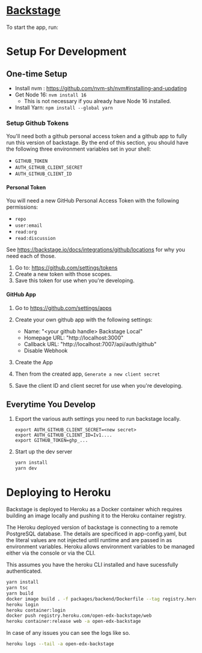 # [Backstage](https://backstage.io)

To start the app, run:

# Setup For Development

## One-time Setup
- Install nvm : https://github.com/nvm-sh/nvm#installing-and-updating
- Get Node 16: `nvm install 16`
    - This is not necessary if you already have Node 16 installed.
- Install Yarn: `npm install --global yarn`

### Setup Github Tokens

You'll need both a github personal access token and a github app to fully run
this version of backstage.  By the end of this section, you should have the following
three environment variables set in your shell:

- `GITHUB_TOKEN`
- `AUTH_GITHUB_CLIENT_SECRET`
- `AUTH_GITHUB_CLIENT_ID`

#### Personal Token

You will need a new GitHub Personal Access Token with the following permissions:
- `repo`
- `user:email`
- `read:org`
- `read:discussion`

See https://backstage.io/docs/integrations/github/locations for why you need each of those.

1. Go to: https://github.com/settings/tokens
2. Create a new token with those scopes.
3. Save this token for use when you're developing.

#### GitHub App

1. Go to https://github.com/settings/apps
2. Create your own github app with the following settings:

    - Name: "\<your github handle\> Backstage Local"
    - Homepage URL: "http://localhost:3000"
    - Callback URL: "http://localhost:7007/api/auth/github"
    - Disable Webhook

3. Create the App

4. Then from the created app, `Generate a new client secret`

5. Save the client ID and client secret for use when you're developing.
## Everytime You Develop

1. Export the various auth settings you need to run backstage locally.
    ```
    export AUTH_GITHUB_CLIENT_SECRET=<new secret>
    export AUTH_GITHUB_CLIENT_ID=Iv1....
    export GITHUB_TOKEN=ghp_...
    ```
2. Start up the dev server
    ```sh
    yarn install
    yarn dev
    ```

# Deploying to Heroku

Backstage is deployed to Heroku as a Docker container which requires
building an image locally and pushing it to the Heroku container
registry.

The Heroku deployed version of backstage is connecting to a remote
PostgreSQL database. The details are specificed in app-config.yaml,
but the literal values are not injected until runtime and are passed
in as environment variables. Heroku allows environment variables to be
managed either via the console or via the CLI.

This assumes you have the heroku CLI installed and have sucessfully
authenticated.

```sh
yarn install
yarn tsc
yarn build
docker image build . -f packages/backend/Dockerfile --tag registry.heroku.com/open-edx-backstage/web
heroku login
heroku container:login
docker push registry.heroku.com/open-edx-backstage/web
heroku container:release web -a open-edx-backstage
```

In case of any issues you can see the logs like so.

```sh
heroku logs --tail -a open-edx-backstage
```
